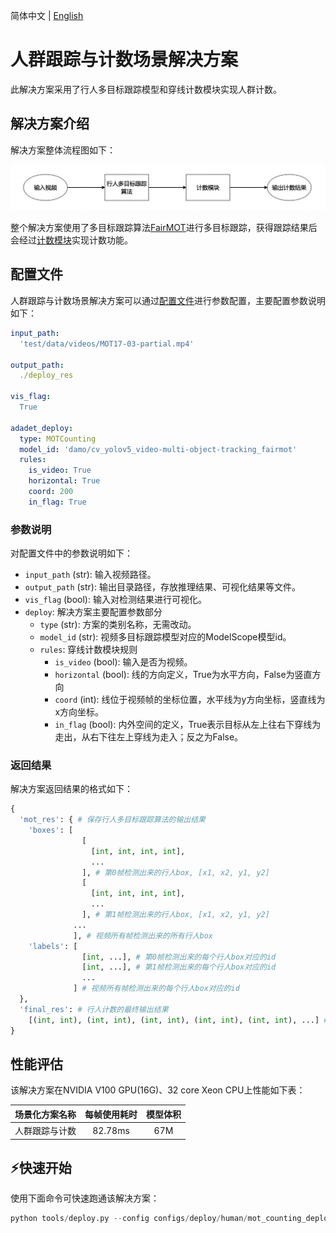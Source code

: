 简体中文 | [English](./mot_counting_deploy_EN.md)
# 人群跟踪与计数场景解决方案
此解决方案采用了行人多目标跟踪模型和穿线计数模块实现人群计数。
## 解决方案介绍
解决方案整体流程图如下：

<img src='../../assets/mot_counting_pipeline.jpg' width=800>

整个解决方案使用了多目标跟踪算法[FairMOT](https://modelscope.cn/models/damo/cv_yolov5_video-multi-object-tracking_fairmot/summary)进行多目标跟踪，获得跟踪结果后会经过[计数模块](../../adadet/deploy/mot_counting_deploy.py)实现计数功能。
## 配置文件
人群跟踪与计数场景解决方案可以通过[配置文件](../../../configs/deploy/human/mot_counting_deploy.yaml)进行参数配置，主要配置参数说明如下：
```yaml
input_path:
  'test/data/videos/MOT17-03-partial.mp4'

output_path:
  ./deploy_res

vis_flag:
  True

adadet_deploy:
  type: MOTCounting
  model_id: 'damo/cv_yolov5_video-multi-object-tracking_fairmot'
  rules:
    is_video: True
    horizontal: True
    coord: 200
    in_flag: True
```

### 参数说明

对配置文件中的参数说明如下：

- `input_path` (str): 输入视频路径。
- `output_path` (str): 输出目录路径，存放推理结果、可视化结果等文件。
- `vis_flag` (bool): 输入对检测结果进行可视化。
- `deploy`: 解决方案主要配置参数部分
    + `type` (str): 方案的类别名称，无需改动。
    + `model_id` (str): 视频多目标跟踪模型对应的ModelScope模型id。
    + `rules`: 穿线计数模块规则
        * `is_video` (bool): 输入是否为视频。
        * `horizontal` (bool): 线的方向定义，True为水平方向，False为竖直方向
        * `coord` (int): 线位于视频帧的坐标位置，水平线为y方向坐标，竖直线为x方向坐标。
        * `in_flag` (bool): 内外空间的定义，True表示目标从左上往右下穿线为走出，从右下往左上穿线为走入；反之为False。

### 返回结果

解决方案返回结果的格式如下：

```python
{
  'mot_res': { # 保存行人多目标跟踪算法的输出结果
    'boxes': [
                [
                  [int, int, int, int],
                  ...
                ], # 第0帧检测出来的行人box, [x1, x2, y1, y2]
                [
                  [int, int, int, int],
                  ...
                ], # 第1帧检测出来的行人box, [x1, x2, y1, y2]
              ...
              ], # 视频所有帧检测出来的所有行人box
    'labels': [
                [int, ...], # 第0帧检测出来的每个行人box对应的id
                [int, ...], # 第1帧检测出来的每个行人box对应的id
                ...
              ] # 视频所有帧检测出来的每个行人box对应的id
  },
  'final_res': # 行人计数的最终输出结果
    [(int, int), (int, int), (int, int), (int, int), (int, int), ...] # 返回每帧图片穿线计数的数量， list长度与视频帧数相等，每个tuple为（穿线走入的数目, 穿线走出的数目）。
}
```

## 性能评估
该解决方案在NVIDIA V100 GPU(16G)、32 core Xeon CPU上性能如下表：

| 场景化方案名称 | 每帧使用耗时 |  模型体积 |
| :---: | :---: | :---: |
| 人群跟踪与计数 | 82.78ms |  67M |


## ⚡️快速开始
使用下面命令可快速跑通该解决方案：
```python
python tools/deploy.py --config configs/deploy/human/mot_counting_deploy.yaml
```

